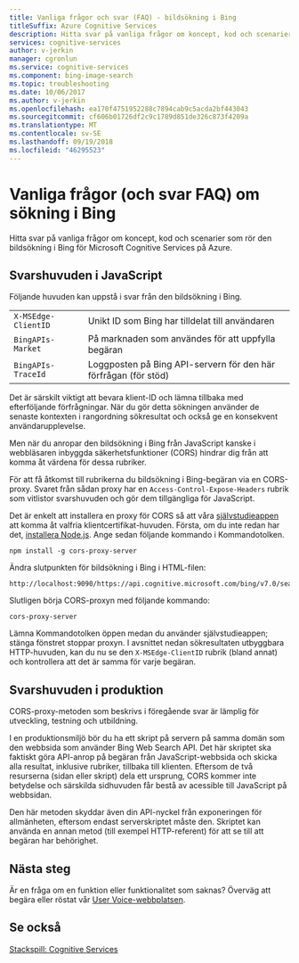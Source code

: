 ```yaml
---
title: Vanliga frågor och svar (FAQ) - bildsökning i Bing
titleSuffix: Azure Cognitive Services
description: Hitta svar på vanliga frågor om koncept, kod och scenarier som rör den bildsökning i Bing.
services: cognitive-services
author: v-jerkin
manager: cgronlun
ms.service: cognitive-services
ms.component: bing-image-search
ms.topic: troubleshooting
ms.date: 10/06/2017
ms.author: v-jerkin
ms.openlocfilehash: ea170f4751952288c7894cab9c5acda2bf443043
ms.sourcegitcommit: cf606b01726df2c9c1789d851de326c873f4209a
ms.translationtype: MT
ms.contentlocale: sv-SE
ms.lasthandoff: 09/19/2018
ms.locfileid: "46295523"
---
```

# <a name="frequently-asked-questions-faq-about-the-bing-image-search-api"></a>Vanliga frågor (och svar FAQ) om sökning i Bing

Hitta svar på vanliga frågor om koncept, kod och scenarier som rör den bildsökning i Bing för Microsoft Cognitive Services på Azure.

## <a name="response-headers-in-javascript"></a>Svarshuvuden i JavaScript

Följande huvuden kan uppstå i svar från den bildsökning i Bing.

|||
|-|-|
|`X-MSEdge-ClientID`|Unikt ID som Bing har tilldelat till användaren|
|`BingAPIs-Market`|På marknaden som användes för att uppfylla begäran|
|`BingAPIs-TraceId`|Loggposten på Bing API-servern för den här förfrågan (för stöd)|

Det är särskilt viktigt att bevara klient-ID och lämna tillbaka med efterföljande förfrågningar. När du gör detta sökningen använder de senaste kontexten i rangordning sökresultat och också ge en konsekvent användarupplevelse.

Men när du anropar den bildsökning i Bing från JavaScript kanske i webbläsaren inbyggda säkerhetsfunktioner (CORS) hindrar dig från att komma åt värdena för dessa rubriker.

För att få åtkomst till rubrikerna du bildsökning i Bing-begäran via en CORS-proxy. Svaret från sådan proxy har en `Access-Control-Expose-Headers` rubrik som vitlistor svarshuvuden och gör dem tillgängliga för JavaScript.

Det är enkelt att installera en proxy för CORS så att våra [självstudieappen](tutorial-bing-image-search-single-page-app.md) att komma åt valfria klientcertifikat-huvuden. Första, om du inte redan har det, [installera Node.js](https://nodejs.org/en/download/). Ange sedan följande kommando i Kommandotolken.

    npm install -g cors-proxy-server

Ändra slutpunkten för bildsökning i Bing i HTML-filen:

    http://localhost:9090/https://api.cognitive.microsoft.com/bing/v7.0/search

Slutligen börja CORS-proxyn med följande kommando:

    cors-proxy-server

Lämna Kommandotolken öppen medan du använder självstudieappen; stänga fönstret stoppar proxyn. I avsnittet nedan sökresultaten utbyggbara HTTP-huvuden, kan du nu se den `X-MSEdge-ClientID` rubrik (bland annat) och kontrollera att det är samma för varje begäran.

## <a name="response-headers-in-production"></a>Svarshuvuden i produktion

CORS-proxy-metoden som beskrivs i föregående svar är lämplig för utveckling, testning och utbildning.

I en produktionsmiljö bör du ha ett skript på servern på samma domän som den webbsida som använder Bing Web Search API. Det här skriptet ska faktiskt göra API-anrop på begäran från JavaScript-webbsida och skicka alla resultat, inklusive rubriker, tillbaka till klienten. Eftersom de två resurserna (sidan eller skript) dela ett ursprung, CORS kommer inte betydelse och särskilda sidhuvuden får bestå av acessible till JavaScript på webbsidan.

Den här metoden skyddar även din API-nyckel från exponeringen för allmänheten, eftersom endast serverskriptet måste den. Skriptet kan använda en annan metod (till exempel HTTP-referent) för att se till att begäran har behörighet.

## <a name="next-steps"></a>Nästa steg

Är en fråga om en funktion eller funktionalitet som saknas? Överväg att begära eller röstat vår [User Voice-webbplatsen](https://cognitive.uservoice.com/forums/555907-bing-search).

## <a name="see-also"></a>Se också

 [Stackspill: Cognitive Services](http://stackoverflow.com/questions/tagged/bing-api)
